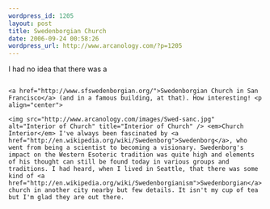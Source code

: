 ```yaml
--- 
wordpress_id: 1205
layout: post
title: Swedenborgian Church
date: 2006-09-24 00:58:26
wordpress_url: http://www.arcanology.com/?p=1205
---
```

I had no idea that there was a 
                                                                                                                                                                                                                                                                                                                                                                                                                                                                                                                                                                                                                                                                                                                                                                                                                        
                                                                                                                                                                                                                                                                                                                                                                                                                                                                                                                                                                                                                                                                                                                                                                                                                        <a href="http://www.sfswedenborgian.org/">Swedenborgian Church in San Francisco</a> (and in a famous building, at that). How interesting! <p align="center">
                                                                                                                                                                                                                                                                                                                                                                                                                                                                                                                                                                                                                                                                                                                                                                                                                          <img src="http://www.arcanology.com/images/Swed-sanc.jpg" alt="Interior of Church" title="Interior of Church" /> <em>Church Interior</em> I've always been fascinated by <a href="http://en.wikipedia.org/wiki/Swedenborg">Swedenborg</a>, who went from being a scientist to becoming a visionary. Swedenborg's impact on the Western Esoteric tradition was quite high and elements of his thought can still be found today in various groups and traditions. I had heard, when I lived in Seattle, that there was some kind of <a href="http://en.wikipedia.org/wiki/Swedenborgianism">Swedenborgian</a> church in another city nearby but few details. It isn't my cup of tea but I'm glad they are out there.